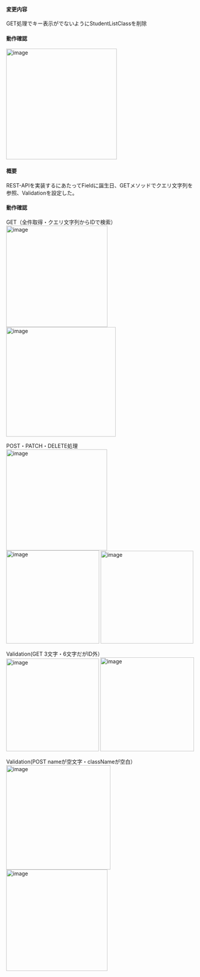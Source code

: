 #### 変更内容  
GET処理でキー表示がでないようにStudentListClassを削除
#### 動作確認
<img width="296" alt="image" src="https://github.com/Satoru-Oki/7th-topic-RESTAPI/assets/143796169/b17234b9-19af-4683-ad4d-34c8cec09709">


#### 概要
REST-APIを実装するにあたってFieldに誕生日、GETメソッドでクエリ文字列を参照、Validationを設定した。
#### 動作確認
GET（全件取得・クエリ文字列からIDで検索）   
<img width="271" alt="image" src="https://github.com/Satoru-Oki/7th-topic-RESTAPI/assets/143796169/d304e2c9-039a-4b31-8a1c-180940ff5456"> <img width="293" alt="image" src="https://github.com/Satoru-Oki/7th-topic-RESTAPI/assets/143796169/2816c53d-909c-4996-a3bf-5490cf64469c">  

POST・PATCH・DELETE処理   
<img width="270" alt="image" src="https://github.com/Satoru-Oki/7th-topic-RESTAPI/assets/143796169/d36642ca-dd26-4763-977d-b29d5368d144">
<img width="249" alt="image" src="https://github.com/Satoru-Oki/7th-topic-RESTAPI/assets/143796169/dc5a220a-f5d4-475f-87c9-81460217a995">
<img width="248" alt="image" src="https://github.com/Satoru-Oki/7th-topic-RESTAPI/assets/143796169/8a4fafc6-0359-401d-8f6e-f26c282a1dc4">  

Validation(GET 3文字・6文字だがID外）  
<img width="248" alt="image" src="https://github.com/Satoru-Oki/7th-topic-RESTAPI/assets/143796169/cf31b88c-6c64-45c4-bbe4-02fb031b68eb">
<img width="251" alt="image" src="https://github.com/Satoru-Oki/7th-topic-RESTAPI/assets/143796169/49d115be-703f-4794-afa4-61c858d70b9d">

Validation(POST nameが空文字・classNameが空白）  
<img width="279" alt="image" src="https://github.com/Satoru-Oki/7th-topic-RESTAPI/assets/143796169/5fa141ac-c283-43ca-a98e-54af501f6c62">
<img width="271" alt="image" src="https://github.com/Satoru-Oki/7th-topic-RESTAPI/assets/143796169/ac692e53-0f94-4591-99b8-38a84e33d7fd">
